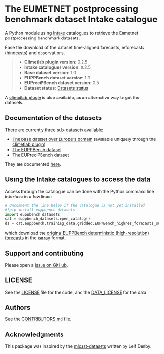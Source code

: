 # The EUMETNET postprocessing benchmark dataset Intake catalogue

A Python module using [Intake](https://github.com/intake/intake) catalogues to retrieve the Eumetnet postprocessing benchmark datasets.

Ease the download of the dataset time-aligned forecasts, reforecasts (hindcasts) and observations.

> * **Climetlab plugin version**: 0.2.5
> * **Intake catalogues version**: 0.2.5
> * **Base dataset version**: 1.0
> * **EUPPBench dataset version**: 1.0
> * **EUPreciPBench dataset version**: 0.5
> * **Dataset status**: [Datasets status](https://eupp-benchmark.github.io/EUPPBench-doc/files/datasets_status.html#datasets-status)

A [climetlab plugin](https://github.com/EUPP-benchmark/climetlab-eumetnet-postprocessing-benchmark) is also available, as an alternative way to get the datasets.

## Documentation of the datasets

There are currently three sub-datasets available:

* [The base dataset over Europe's domain](https://eupp-benchmark.github.io/EUPPBench-doc/files/base_datasets.html) (available uniquely through the [climetlab plugin](https://github.com/EUPP-benchmark/climetlab-eumetnet-postprocessing-benchmark))
* [The EUPPBench dataset](https://eupp-benchmark.github.io/EUPPBench-doc/files/EUPPBench_datasets.html)
* [The EUPreciPBench dataset]()

They are documented [here](https://eupp-benchmark.github.io/EUPPBench-doc/index.html).

## Using the Intake catalogues to access the data

Access through the catalogue can be done with the Python command line interface in a few lines:

```python
# Uncomment the line below if the catalogue is not yet installed
#!pip install euppbench-datasets
import euppbench_datasets
cat = euppbench_datasets.open_catalog()
ds = cat.euppbench.training_data.gridded.EUPPBench_highres_forecasts_surface.to_dask() 
```

which download the [original EUPPBench deterministic (high-resolution) forecasts](https://eupp-benchmark.github.io/EUPPBench-doc/files/EUPPBench_datasets.html#surface-variable-forecasts) 
in the [xarray](http://xarray.pydata.org/en/stable/index.html) format.

## Support and contributing

Please open a [issue on GitHub](https://github.com/EUPP-benchmark/intake-eumetnet-postprocessing-benchmark/issues).

## LICENSE

See the [LICENSE](https://github.com/EUPP-benchmark/intake-eumetnet-postprocessing-benchmark/blob/main/LICENSE) file for the code, and the [DATA_LICENSE](https://github.com/Climdyn/climetlab-eumetnet-postprocessing-benchmark/blob/main/DATA_LICENSE) for the data.

## Authors

See the [CONTRIBUTORS.md](https://github.com/EUPP-benchmark/intake-eumetnet-postprocessing-benchmark/blob/main/CONTRIBUTORS.md) file.

## Acknowledgments

This package was inspired by the [mlcast-datasets](https://github.com/mlcast-community/mlcast-datasets) written by Leif Denby.